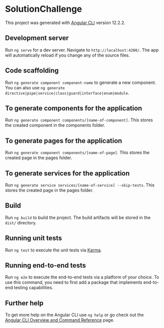# SolutionChallenge

This project was generated with [Angular CLI](https://github.com/angular/angular-cli) version 12.2.2.

## Development server

Run `ng serve` for a dev server. Navigate to `http://localhost:4200/`. The app will automatically reload if you change any of the source files.

## Code scaffolding

Run `ng generate component component-name` to generate a new component. You can also use `ng generate directive|pipe|service|class|guard|interface|enum|module`.

## To generate components for the application

Run `ng generate component components/[name-of-component]`. This stores the created component in the 
components folder. 

## To generate pages for the application

Run `ng generate component components/[name-of-page]`. This stores the created page in the 
pages folder. 

## To generate services for the application

Run `ng generate service services/[name-of-service] --skip-tests`. This stores the created page in the 
pages folder. 

## Build

Run `ng build` to build the project. The build artifacts will be stored in the `dist/` directory.

## Running unit tests

Run `ng test` to execute the unit tests via [Karma](https://karma-runner.github.io).

## Running end-to-end tests

Run `ng e2e` to execute the end-to-end tests via a platform of your choice. To use this command, you need to first add a package that implements end-to-end testing capabilities.

## Further help

To get more help on the Angular CLI use `ng help` or go check out the [Angular CLI Overview and Command Reference](https://angular.io/cli) page.




